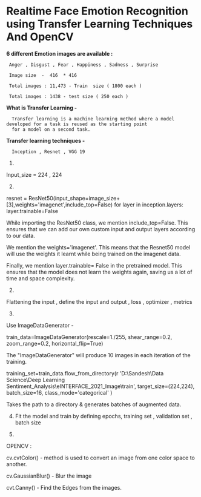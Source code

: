 #  Realtime   Face   Emotion Recognition using  Transfer  Learning  Techniques  And OpenCV 


**6 different Emotion images are available :**

     Anger , Disgust , Fear , Happiness , Sadness , Surprise

     Image size  -  416  * 416 

     Total images : 11,473 - Train  size ( 1800 each )

     Total images : 1438 - test size ( 250 each )


**What is Transfer Learning  -** 
      
      Transfer learning is a machine learning method where a model developed for a task is reused as the starting point 
      for a model on a second task.

**Transfer learning techniques -**  
	
      Inception , Resnet , VGG 19 



1.

Input_size = 224 , 224


2.


resnet = ResNet50(input_shape=image_size+[3],weights='imagenet',include_top=False)
for layer in inception.layers:
    layer.trainable=False

While importing the ResNet50 class, we mention include_top=False. 
This ensures that we can add our own custom input and output layers according to our data.

We mention the weights='imagenet'. 
This means that the Resnet50 model will use the weights it learnt while being trained on the imagenet data.

Finally, we mention layer.trainable= False in the pretrained model.
This ensures that the model does not learn the weights again, saving us a lot of time and space complexity.


2.

Flattening the input , define the input and output , loss , optimizer , metrics 

3.

Use ImageDataGenerator - 


train_data=ImageDataGenerator(rescale=1./255,
                                shear_range=0.2,
                                zoom_range=0.2,
                                horizontal_flip=True)

The "ImageDataGenerator" will produce 10 images in each iteration of the training.


training_set=train_data.flow_from_directory(r 'D:\Sandesh\Data Science\Deep Learning\
						Sentiment_Analysis\eINTERFACE_2021_Image\train',
                                                target_size=(224,224),
                                               batch_size=16,
                                               class_mode='categorical'
                                              )

Takes the path to a directory & generates batches of augmented data.

4. Fit the model and train by defining epochs, training set , validation set , batch size


5.

OPENCV :

cv.cvtColor() -   method is used to convert an image from one color space to another.

cv.GaussianBlur() - Blur the image

cvt.Canny() -  Find the Edges from the images.

















